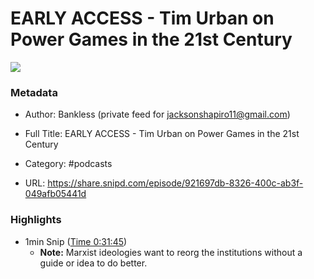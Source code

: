 # EARLY ACCESS - Tim Urban on Power Games in the 21st Century

![](https://wsrv.nl/?url=https%3A%2F%2Fwww.bankless.com%2Fassets%2Fimg%2FpodcastWhite.jpg&w=100&h=100)

### Metadata

- Author: Bankless (private feed for jacksonshapiro11@gmail.com)
- Full Title: EARLY ACCESS - Tim Urban on Power Games in the 21st Century
- Category: #podcasts



- URL: https://share.snipd.com/episode/921697db-8326-400c-ab3f-049afb05441d

### Highlights

- 1min Snip ([Time 0:31:45](https://share.snipd.com/snip/258e45db-252c-413e-a526-195abd550c4e))
    - **Note:** Marxist ideologies want to reorg the institutions without a guide or idea to do better.

